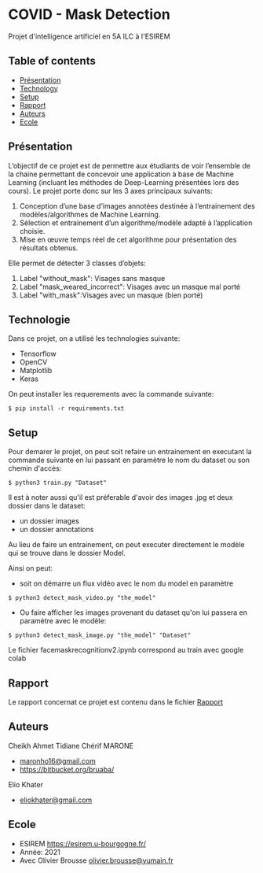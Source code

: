 # COVID - Mask Detection

Projet d'intelligence artificiel en 5A ILC à l'ESIREM

## Table of contents
* [Présentation](#présentation)
* [Technology](#technology)
* [Setup](#setup)
* [Rapport](#rapport)
* [Auteurs](#auteurs)
* [Ecole](#Ecole)


## Présentation

L’objectif de ce projet est de permettre aux étudiants de voir l’ensemble de la chaine permettant  de  concevoir  une  application  à  base  de  Machine  Learning  (incluant  les méthodes de Deep-Learning présentées lors des cours). 
Le projet porte donc sur les 3 axes principaux suivants:
1. Conception  d’une  base  d’images  annotées  destinée  à  l’entrainement  des modèles/algorithmes de Machine Learning.
2. Sélection  et  entrainement  d’un  algorithme/modèle  adapté  à  l’application choisie.
3. Mise en œuvre temps réel de cet algorithme pour présentation des résultats obtenus.

Elle permet de détecter 3 classes d’objets:
1. Label "without_mask": Visages sans masque
2. Label "mask_weared_incorrect": Visages avec un masque mal porté
3. Label "with_mask":Visages avec un masque (bien porté)


## Technologie
Dans ce projet, on a utilisé les technologies suivante:
* Tensorflow
* OpenCV
* Matplotlib
* Keras

On peut installer les requerements avec la commande suivante:

```
$ pip install -r requirements.txt
```

## Setup
Pour demarer le projet, on peut soit refaire un entrainement en executant la commande suivante en lui passant en paramètre le nom du dataset ou son chemin d'accès:
```
$ python3 train.py "Dataset" 
```
Il est à noter aussi qu'il est préferable d'avoir des images .jpg et deux dossier dans le dataset:
* un dossier images 
* un dossier annotations

Au lieu de faire un entrainement, on peut executer directement le modèle qui se trouve dans le dossier Model.

Ainsi on peut:

* soit on démarre un flux vidéo avec le nom du model en paramètre
```
$ python3 detect_mask_video.py "the_model" 
```

* Ou faire afficher les images provenant du dataset qu'on lui passera en paramètre avec le modèle:
```
$ python3 detect_mask_image.py "the_model" "Dataset"
```

Le fichier facemaskrecognitionv2.ipynb correspond au train avec google colab

## Rapport
Le rapport concernat ce projet est contenu dans le fichier [Rapport](https://github.com/bruaba/mask_detection/blob/main/Rapport.pdf)

## Auteurs
Cheikh Ahmet Tidiane Chérif MARONE 
* maronho16@gmail.com 
* https://bitbucket.org/bruaba/

Elio Khater
* eliokhater@gmail.com




## Ecole
* ESIREM https://esirem.u-bourgogne.fr/
* Année: 2021
* Avec Olivier Brousse olivier.brousse@yumain.fr


